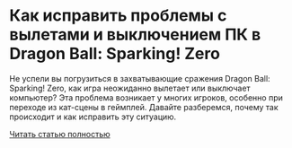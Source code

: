 # Как исправить проблемы с вылетами и выключением ПК в Dragon Ball: Sparking! Zero



Не успели вы погрузиться в захватывающие сражения Dragon Ball: Sparking! Zero, как игра неожиданно вылетает или выключает компьютер? Эта проблема возникает у многих игроков, особенно при переходе из кат-сцены в геймплей. Давайте разберемся, почему так происходит и как исправить эту ситуацию.

[Читать статью полностью](https://xyberbara.com/gaming/crashing-sparking-zero/)
